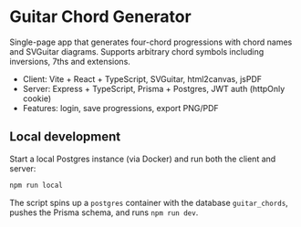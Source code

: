 # Guitar Chord Generator

Single-page app that generates four-chord progressions with chord names and SVGuitar diagrams.
Supports arbitrary chord symbols including inversions, 7ths and extensions.

- Client: Vite + React + TypeScript, SVGuitar, html2canvas, jsPDF
- Server: Express + TypeScript, Prisma + Postgres, JWT auth (httpOnly cookie)
- Features: login, save progressions, export PNG/PDF

## Local development

Start a local Postgres instance (via Docker) and run both the client and server:

```bash
npm run local
```

The script spins up a `postgres` container with the database `guitar_chords`,
pushes the Prisma schema, and runs `npm run dev`.

